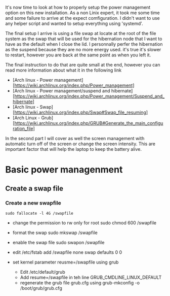 It's now time to look at how to properly setup the power management option on this new installation. As a non Linix expert, it took me some time and some failure to arrive at the expect comfiguration. I didn't want to use any helper script and wanted to setup everything using 'systemd'.

The final setup I arrive is using a file swap at locate at the root of the file system as the swap that will be used for the hibernation node that I want to have as the default when I close the lid. I personnally perfer the hibernation as the suspend because they are no more energy used. it's true it's slower to restart, however you are back at the same point as when you left it.

The final instruction to do that are quite small at the end, however you can read more information about what it in the following link
- [Arch linux - Power management][https://wiki.archlinux.org/index.php/Power_management]
- [Arch linux - Power management/suspend and hibernate][https://wiki.archlinux.org/index.php/Power_management/Suspend_and_hibernate]
- [Arch linux - Swap][https://wiki.archlinux.org/index.php/Swap#Swap_file_resuming]
- [Arch Linux - Grub][https://wiki.archlinux.org/index.php/GRUB#Generate_the_main_configuration_file] 

In the second part I will cover as well the screen management with automatic turn off of the screen or change the screen intensity. This are important factor that will help the laptop to keep the battery alive.

# Basic power managenment

## Create a swap file

### Create a new swapfile

```shell
sudo fallocate -l 4G /swapfile
```

- change the permission to rw only for root
    sudo chmod 600 /swapfile

- format the swap 
    sudo mkswap /swapfile

- enable the swap file
    sudo swapon /swapfile

- edit /etc/fstab
    add /swapfile none swap defaults 0 0

- set kernel parameter reusme=/swapfile using grub
    - Edit /etc/default/grub
    - Add resume=/swapfile in teh line GRUB_CMDLINE_LINUX_DEFAULT
    - regenerate the grub file grub.cfg using grub-mkconfig -o /boot/grub/grub.cfg
